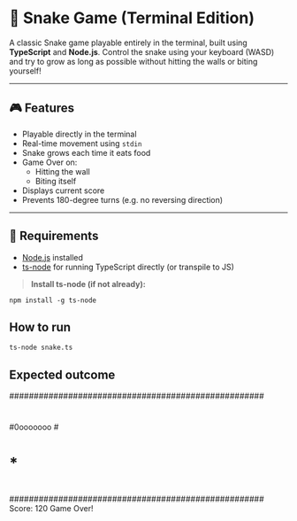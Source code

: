 # 🐍 Snake Game (Terminal Edition)

A classic Snake game playable entirely in the terminal, built using **TypeScript** and **Node.js**. Control the snake using your keyboard (WASD) and try to grow as long as possible without hitting the walls or biting yourself!

---

## 🎮 Features

- Playable directly in the terminal
- Real-time movement using `stdin`
- Snake grows each time it eats food
- Game Over on:
  - Hitting the wall
  - Biting itself
- Displays current score
- Prevents 180-degree turns (e.g. no reversing direction)

---

## 🧰 Requirements

- [Node.js](https://nodejs.org/) installed
- [ts-node](https://www.npmjs.com/package/ts-node) for running TypeScript directly (or transpile to JS)

> **Install ts-node (if not already):**
```
npm install -g ts-node
```

## How to run
```
ts-node snake.ts
```

## Expected outcome

####################################################
#                                                  #
#                                                  #
#                                                  #
#                                                  #
#                                                  #
#                                                  #
#                                                  #
#0ooooooo                                          #
#                                                  #
#                                                  #
#                                     *            #
#                                                  #
#                                                  #
#                                                  #
#                                                  #
####################################################
Score: 120
Game Over!

